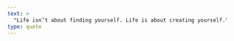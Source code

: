 ```yaml
---
text: >
  "Life isn’t about finding yourself. Life is about creating yourself." - George Bernard Shaw
type: quote
---
```

